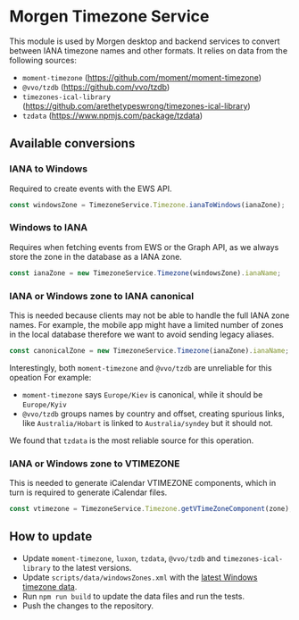 # Morgen Timezone Service

This module is used by Morgen desktop and backend services to convert between IANA timezone names and other formats.
It relies on data from the following sources:
- `moment-timezone` (https://github.com/moment/moment-timezone)
- `@vvo/tzdb` (https://github.com/vvo/tzdb)
- `timezones-ical-library` (https://github.com/arethetypeswrong/timezones-ical-library)
- `tzdata` (https://www.npmjs.com/package/tzdata)

## Available conversions

### IANA to Windows
Required to create events with the EWS API.

```ts
const windowsZone = TimezoneService.Timezone.ianaToWindows(ianaZone);
```

### Windows to IANA
Requires when fetching events from EWS or the Graph API, as we always store the zone in the database as a IANA zone.

```ts
const ianaZone = new TimezoneService.Timezone(windowsZone).ianaName;
```

### IANA or Windows zone to IANA canonical
This is needed because clients may not be able to handle the full IANA zone names.
For example, the mobile app might have a limited number of zones in the local database
therefore we want to avoid sending legacy aliases.

```ts
const canonicalZone = new TimezoneService.Timezone(ianaZone).ianaName;
```

Interestingly, both `moment-timezone` and `@vvo/tzdb` are unreliable for this opeation
For example:
- `moment-timezone` says `Europe/Kiev` is canonical, while it should be `Europe/Kyiv`
- `@vvo/tzdb` groups names by country and offset, creating spurious links, like `Australia/Hobart` is linked to `Australia/syndey` but it should not.
  
We found that `tzdata` is the most reliable source for this operation.

### IANA or Windows zone to VTIMEZONE
This is needed to generate iCalendar VTIMEZONE components, which in turn is required to generate iCalendar files.

```ts
const vtimezone = TimezoneService.Timezone.getVTimeZoneComponent(zone);
```

## How to update

- Update `moment-timezone`, `luxon`, `tzdata`, `@vvo/tzdb` and `timezones-ical-library` to the latest versions.
- Update `scripts/data/windowsZones.xml` with the [latest Windows timezone data](https://github.com/unicode-org/cldr/blob/main/common/supplemental/windowsZones.xml).
- Run `npm run build` to update the data files and run the tests.
- Push the changes to the repository.




